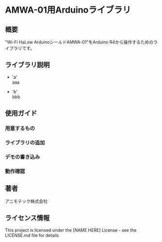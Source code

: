 # AMWA-01用Arduinoライブラリ

## 概要

"Wi-Fi HaLow ArduinoシールドAMWA-01"をArduino R4から操作するためのライブラリです。

## ライブラリ説明

* 'a'<br>
  aaa

* 'b'<br>
  bbb

## 使用ガイド

### 用意するもの

### ライブラリの追加

### デモの書き込み

### 動作確認

## 著者

アニモテック株式会社

## ライセンス情報

This project is licensed under the [NAME HERE] License - see the LICENSE.md file for details

